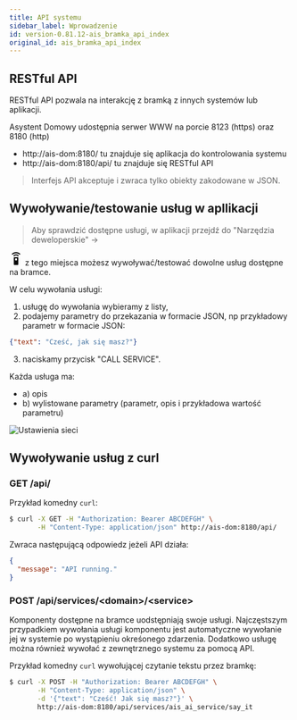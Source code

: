 ```yaml
---
title: API systemu
sidebar_label: Wprowadzenie
id: version-0.81.12-ais_bramka_api_index
original_id: ais_bramka_api_index
---
```



## RESTful API

RESTful API pozwala na interakcję z bramką z innych systemów lub aplikacji.

Asystent Domowy udostępnia serwer WWW na porcie 8123 (https) oraz 8180 (http)

* http://ais-dom:8180/ tu znajduje się aplikacja do kontrolowania systemu
* http://ais-dom:8180/api/ tu znajduje się RESTful API


> Interfejs API akceptuje i zwraca tylko obiekty zakodowane w JSON.



## Wywoływanie/testowanie usług w apllikacji

> Aby sprawdzić dostępne usługi, w aplikacji przejdź do "Narzędzia deweloperskie" ->
<svg style="width:24px;height:24px" viewBox="0 0 24 24">
    <path fill="#000000" d="M12,0C8.96,0 6.21,1.23 4.22,3.22L5.63,4.63C7.26,3 9.5,2 12,2C14.5,2 16.74,3 18.36,4.64L19.77,3.23C17.79,1.23 15.04,0 12,0M7.05,6.05L8.46,7.46C9.37,6.56 10.62,6 12,6C13.38,6 14.63,6.56 15.54,7.46L16.95,6.05C15.68,4.78 13.93,4 12,4C10.07,4 8.32,4.78 7.05,6.05M12,15A2,2 0 0,1 10,13A2,2 0 0,1 12,11A2,2 0 0,1 14,13A2,2 0 0,1 12,15M15,9H9A1,1 0 0,0 8,10V22A1,1 0 0,0 9,23H15A1,1 0 0,0 16,22V10A1,1 0 0,0 15,9Z" />
</svg> z tego miejsca możesz wywoływać/testować dowolne usług dostępne na bramce.


W celu wywołania usługi:
1. usługę do wywołania wybieramy z listy,
2. podajemy parametry do przekazania w formacie JSON, np
przykładowy parametr w formacie JSON:
```JSON
{"text": "Cześć, jak się masz?"}
```
3. naciskamy przycisk "CALL SERVICE".

Każda usługa ma:
- a) opis
- b) wylistowane parametry (parametr, opis i przykładowa wartość parametru)

![Ustawienia sieci](/AIS-docs/img/en/bramka/services_1.png)



## Wywoływanie usług z curl


### GET /api/


Przykład komedny `curl`:

```bash
$ curl -X GET -H "Authorization: Bearer ABCDEFGH" \
       -H "Content-Type: application/json" http://ais-dom:8180/api/
```


Zwraca następującą odpowiedz jeżeli API działa:

```json
{
  "message": "API running."
}
```


### POST /api/services/&lt;domain>/&lt;service>

Komponenty dostępne na bramce uodstępniają swoje usługi. Najczęstszym przypadkiem wywołania usługi komponentu jest automatyczne wywołanie jej w systemie po wystąpieniu okreśonego zdarzenia.
Dodatkowo usługę można również wywołać z zewnętrznego systemu za pomocą API.

Przykład komedny `curl` wywołującej czytanie tekstu przez bramkę:

```bash
$ curl -X POST -H "Authorization: Bearer ABCDEFGH" \
       -H "Content-Type: application/json" \
       -d '{"text": "Cześć! Jak się masz?"}' \
       http://ais-dom:8180/api/services/ais_ai_service/say_it
```
